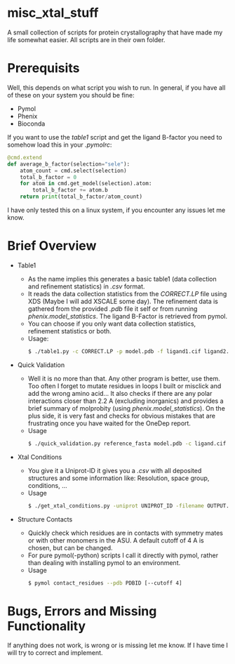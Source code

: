 # misc_xtal_stuff
A small collection of scripts for protein crystallography that have made my life somewhat easier. All scripts are in their own folder.

# Prerequisits
Well, this depends on what script you wish to run. In general, if you have all of these on your system you should be fine:
- Pymol
- Phenix
- Bioconda

If you want to use the _table1_ script and get the ligand B-factor you need to somehow load this in your _.pymolrc_:
```python
@cmd.extend
def average_b_factor(selection="sele"):
    atom_count = cmd.select(selection)
    total_b_factor = 0
    for atom in cmd.get_model(selection).atom:
        total_b_factor += atom.b
    return print(total_b_factor/atom_count)
```

I have only tested this on a linux system, if you encounter any issues let me know.

# Brief Overview

- Table1
  - As the name implies this generates a basic table1 (data collection and refinement statistics) in _.csv_ format.
  - It reads the data collection statistics from the _CORRECT.LP_ file using XDS (Maybe I will add XSCALE some day). The refinement data is gathered from the provided _.pdb_ file it self or from running *phenix.model_statistics*. The ligand B-Factor is retrieved from pymol.
  - You can choose if you only want data collection statistics, refinement statistics or both.
  - Usage:
    ```bash
    $ ./table1.py -c CORRECT.LP -p model.pdb -f ligand1.cif ligand2.cif -l ligand_id
    ```

- Quick Validation
  - Well it is no more than that. Any other program is better, use them. Too often I forget to mutate residues in loops I built or misclick and add the wrong amino acid... It also checks if there are any polar interactions closer than 2.2 A (excluding inorganics) and provides a brief summary of molprobity (using *phenix.model_statistics*). On the plus side, it is very fast and checks for obvious mistakes that are frustrating once you have waited for the OneDep report.
  - Usage
    ```bash
    $ ./quick_validation.py reference_fasta model.pdb -c ligand.cif
    ```

- Xtal Conditions
  - You give it a Uniprot-ID it gives you a _.csv_ with all deposited structures and some information like: Resolution, space group, conditions, ...
  - Usage
    ```bash
    $ ./get_xtal_conditions.py -uniprot UNIPROT_ID -filename OUTPUT.CSV
    ```

- Structure Contacts
  - Quickly check which residues are in contacts with symmetry mates or with other monomers in the ASU. A default cutoff of 4 A is chosen, but can be changed.
  - For pure pymol(-python) scripts I call it directly with pymol, rather than dealing with installing pymol to an environment.
  - Usage
    ```bash
    $ pymol contact_residues --pdb PDBID [--cutoff 4]
    ```
# Bugs, Errors and Missing Functionality
If anything does not work, is wrong or is missing let me know. If I have time I will try to correct and implement.

